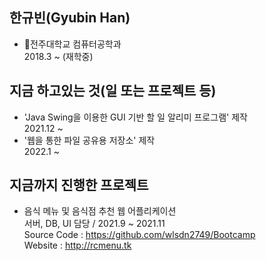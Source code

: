 ## 한규빈(Gyubin Han)
- 🏤전주대학교 컴퓨터공학과<br>2018.3 ~ (재학중)

## 지금 하고있는 것(일 또는 프로젝트 등)
- 'Java Swing을 이용한 GUI 기반 할 일 알리미 프로그램' 제작<br>2021.12 ~
- '웹을 통한 파일 공유용 저장소' 제작<br>2022.1 ~

## 지금까지 진행한 프로젝트
- 음식 메뉴 및 음식점 추천 웹 어플리케이션<br>서버, DB, UI 담당 / 2021.9 ~ 2021.11<br>Source Code : https://github.com/wlsdn2749/Bootcamp<br>Website : http://rcmenu.tk<br>

